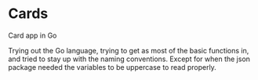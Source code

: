# Cards
Card app in Go

Trying out the Go language, trying to get as most of the basic functions in, and tried to stay up with the naming conventions.
Except for when the json package needed the variables to be uppercase to read properly.